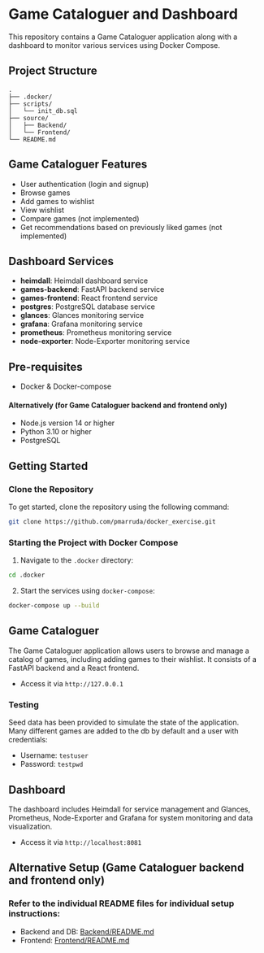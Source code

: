 # Game Cataloguer and Dashboard

This repository contains a Game Cataloguer application along with a dashboard to monitor various services using Docker Compose.

## Project Structure
```
.
├── .docker/
├── scripts/
│   └── init_db.sql
├── source/
│   ├── Backend/
│   └── Frontend/
└── README.md
```       

## Game Cataloguer Features
- User authentication (login and signup)
- Browse games
- Add games to wishlist
- View wishlist
- Compare games (not implemented)
- Get recommendations based on previously liked games (not implemented)
  
## Dashboard Services

- **heimdall**: Heimdall dashboard service
- **games-backend**: FastAPI backend service
- **games-frontend**: React frontend service
- **postgres**: PostgreSQL database service
- **glances**: Glances monitoring service
- **grafana**: Grafana monitoring service
- **prometheus**: Prometheus monitoring service
- **node-exporter**: Node-Exporter monitoring service

## Pre-requisites

- Docker & Docker-compose  
#### Alternatively (for Game Cataloguer backend and frontend only)
- Node.js version 14 or higher
- Python 3.10 or higher
- PostgreSQL


## Getting Started

### Clone the Repository

To get started, clone the repository using the following command:

```bash
git clone https://github.com/pmarruda/docker_exercise.git
```

### Starting the Project with Docker Compose
1. Navigate to the `.docker` directory:

```bash 
cd .docker 
```

2. Start the services using `docker-compose`:

```bash 
docker-compose up --build 
```

## Game Cataloguer

The Game Cataloguer application allows users to browse and manage a catalog of games, including adding games to their wishlist. It consists of a FastAPI backend and a React frontend.
- Access it via `http://127.0.0.1`
### Testing
Seed data has been provided to simulate the state of the application.  
Many different games are added to the db by default and a user with credentials:
- Username: `testuser`
- Password: `testpwd`

## Dashboard

The dashboard includes Heimdall for service management and Glances, Prometheus, Node-Exporter and Grafana for system monitoring and data visualization. 
- Access it via `http://localhost:8081`  


## Alternative Setup (Game Cataloguer backend and frontend only)
### Refer to the individual README files for individual setup instructions:
- Backend and DB: [Backend/README.md](source/Backend/README.md)
- Frontend: [Frontend/README.md](source/Frontend/README.md)
